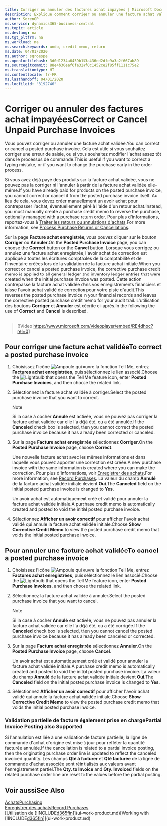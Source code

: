 ```yaml
---
title: Corriger ou annuler des factures achat impayées | Microsoft Docs
description: Explique comment corriger ou annuler une facture achat validée et créer automatiquement un avoir achat.
author: SorenGP
ms.service: dynamics365-business-central
ms.topic: article
ms.devlang: na
ms.tgt_pltfrm: na
ms.workload: na
ms.search.keywords: undo, credit memo, return
ms.date: 04/01/2020
ms.author: sgroespe
ms.openlocfilehash: 3d0d1234a6459b153a436ed2dfe9a3a2f667ab89
ms.sourcegitcommit: 88e4b30eaf6fa32af0c1452ce2f85ff1111c75e2
ms.translationtype: HT
ms.contentlocale: fr-FR
ms.lasthandoff: 04/01/2020
ms.locfileid: "3192746"
---
```

# <a name="correct-or-cancel-unpaid-purchase-invoices"></a><span data-ttu-id="1dce5-103">Corriger ou annuler des factures achat impayées</span><span class="sxs-lookup"><span data-stu-id="1dce5-103">Correct or Cancel Unpaid Purchase Invoices</span></span>
<span data-ttu-id="1dce5-104">Vous pouvez corriger ou annuler une facture achat validée.</span><span class="sxs-lookup"><span data-stu-id="1dce5-104">You can correct or cancel a posted purchase invoice.</span></span> <span data-ttu-id="1dce5-105">Cela est utile si vous souhaitez corriger une erreur de saisie, ou si vous souhaitez modifier l'achat assez tôt dans le processus de commande.</span><span class="sxs-lookup"><span data-stu-id="1dce5-105">This is useful if you want to correct a typing mistake, or if you want to change the purchase early in the order process.</span></span>

<span data-ttu-id="1dce5-106">Si vous avez déjà payé des produits sur la facture achat validée, vous ne pouvez pas la corriger ni l'annuler à partir de la facture achat validée elle-même.</span><span class="sxs-lookup"><span data-stu-id="1dce5-106">If you have already paid for products on the posted purchase invoice, you cannot correct or cancel it from the posted purchase invoice itself.</span></span> <span data-ttu-id="1dce5-107">Au lieu de cela, vous devez créer manuellement un avoir achat pour contrepasser l'achat, éventuellement géré à l'aide d'un retour achat.</span><span class="sxs-lookup"><span data-stu-id="1dce5-107">Instead, you must manually create a purchase credit memo to reverse the purchase, optionally managed with a purchase return order.</span></span> <span data-ttu-id="1dce5-108">Pour plus d'informations, reportez-vous à [Traiter les retours ou annulations d'achats](purchasing-how-process-purchase-returns-cancellations.md).</span><span class="sxs-lookup"><span data-stu-id="1dce5-108">For more information, see [Process Purchase Returns or Cancellations](purchasing-how-process-purchase-returns-cancellations.md).</span></span>

<span data-ttu-id="1dce5-109">Sur la page **Facture achat enregistrée**, vous pouvez cliquer sur le bouton **Corriger** ou **Annuler**.</span><span class="sxs-lookup"><span data-stu-id="1dce5-109">On the **Posted Purchase Invoice** page, you can choose the **Correct** button or the **Cancel** button.</span></span> <span data-ttu-id="1dce5-110">Lorsque vous corrigez ou annulez une facture achat enregistrée, l'avoir achat de correction est appliqué à toutes les écritures comptables de la comptabilité et de l'inventaire créées lors de la validation de la facture achat initiale.</span><span class="sxs-lookup"><span data-stu-id="1dce5-110">When you correct or cancel a posted purchase invoice, the corrective purchase credit memo is applied to all general ledger and inventory ledger entries that were created when the initial purchase invoice was posted.</span></span> <span data-ttu-id="1dce5-111">Cette action contrepasse la facture achat validée dans vos enregistrements financiers et laisse l'avoir achat validé de correction pour votre piste d'audit.</span><span class="sxs-lookup"><span data-stu-id="1dce5-111">This reverses the posted purchase invoice in your financial records and leaves the corrective posted purchase credit memo for your audit trail.</span></span> <span data-ttu-id="1dce5-112">L'utilisation des boutons **Corriger** et **Annuler** est décrite ci-après.</span><span class="sxs-lookup"><span data-stu-id="1dce5-112">In the following the use of **Correct** and **Cancel** is described.</span></span>
<br><br>
> [!Video https://www.microsoft.com/videoplayer/embed/RE4dhoc?rel=0]

## <a name="to-correct-a-posted-purchase-invoice"></a><span data-ttu-id="1dce5-113">Pour corriger une facture achat validée</span><span class="sxs-lookup"><span data-stu-id="1dce5-113">To correct a posted purchase invoice</span></span>
1. <span data-ttu-id="1dce5-114">Choisissez l'icône ![Ampoule qui ouvre la fonction Tell Me](media/ui-search/search_small.png "Dites-moi ce que vous voulez faire"), entrez **Factures achat enregistrées**, puis sélectionnez le lien associé.</span><span class="sxs-lookup"><span data-stu-id="1dce5-114">Choose the ![Lightbulb that opens the Tell Me feature](media/ui-search/search_small.png "Tell me what you want to do") icon, enter **Posted Purchase Invoices**, and then choose the related link.</span></span>  
2. <span data-ttu-id="1dce5-115">Sélectionnez la facture achat validée à corriger.</span><span class="sxs-lookup"><span data-stu-id="1dce5-115">Select the posted purchase invoice that you want to correct.</span></span>  

    > [!NOTE]  
    >   <span data-ttu-id="1dce5-116">Si la case à cocher **Annulé** est activée, vous ne pouvez pas corriger la facture achat validée car elle l'a déjà été, ou a été annulée.</span><span class="sxs-lookup"><span data-stu-id="1dce5-116">If the **Canceled** check box is selected, then you cannot correct the posted purchase invoice because it has already been corrected or canceled.</span></span>
3. <span data-ttu-id="1dce5-117">Sur la page **Facture achat enregistrée** sélectionnez **Corriger**.</span><span class="sxs-lookup"><span data-stu-id="1dce5-117">On the **Posted Purchase Invoice** page, choose **Correct**.</span></span>

    <span data-ttu-id="1dce5-118">Une nouvelle facture achat avec les mêmes informations et dans laquelle vous pouvez apporter une correction est créée.</span><span class="sxs-lookup"><span data-stu-id="1dce5-118">A new purchase invoice with the same information is created where you can make the correction.</span></span> <span data-ttu-id="1dce5-119">Pour plus d'informations, voir [Enregistrer des achats](purchasing-how-record-purchases.md).</span><span class="sxs-lookup"><span data-stu-id="1dce5-119">For more information, see [Record Purchases](purchasing-how-record-purchases.md).</span></span> <span data-ttu-id="1dce5-120">La valeur du champ **Annulé** de la facture achat validée initiale devient **Oui**.</span><span class="sxs-lookup"><span data-stu-id="1dce5-120">The **Canceled** field on the initial posted purchase invoice is changed to **Yes**.</span></span>

    <span data-ttu-id="1dce5-121">Un avoir achat est automatiquement créé et validé pour annuler la facture achat validée initiale.</span><span class="sxs-lookup"><span data-stu-id="1dce5-121">A purchase credit memo is automatically created and posted to void the initial posted purchase invoice.</span></span>
4. <span data-ttu-id="1dce5-122">Sélectionnez **Afficher un avoir correctif** pour afficher l'avoir achat validé qui annule la facture achat validée initiale.</span><span class="sxs-lookup"><span data-stu-id="1dce5-122">Choose **Show Corrective Credit Memo** to view the posted purchase credit memo that voids the initial posted purchase invoice.</span></span>

## <a name="to-cancel-a-posted-purchase-invoice"></a><span data-ttu-id="1dce5-123">Pour annuler une facture achat validée</span><span class="sxs-lookup"><span data-stu-id="1dce5-123">To cancel a posted purchase invoice</span></span>
1. <span data-ttu-id="1dce5-124">Choisissez l'icône ![Ampoule qui ouvre la fonction Tell Me](media/ui-search/search_small.png "Dites-moi ce que vous voulez faire"), entrez **Factures achat enregistrées**, puis sélectionnez le lien associé.</span><span class="sxs-lookup"><span data-stu-id="1dce5-124">Choose the ![Lightbulb that opens the Tell Me feature](media/ui-search/search_small.png "Tell me what you want to do") icon, enter **Posted Purchase Invoices**, and then choose the related link.</span></span>  
2. <span data-ttu-id="1dce5-125">Sélectionnez la facture achat validée à annuler.</span><span class="sxs-lookup"><span data-stu-id="1dce5-125">Select the posted purchase invoice that you want to cancel.</span></span>

    > [!NOTE]  
    >   <span data-ttu-id="1dce5-126">Si la case à cocher **Annulé** est activée, vous ne pouvez pas annuler la facture achat validée car elle l'a déjà été, ou a été corrigée.</span><span class="sxs-lookup"><span data-stu-id="1dce5-126">If the **Canceled** check box is selected, then you cannot cancel the posted purchase invoice because it has already been canceled or corrected.</span></span>
3. <span data-ttu-id="1dce5-127">Sur la page **Facture achat enregistrée** sélectionnez **Annuler**.</span><span class="sxs-lookup"><span data-stu-id="1dce5-127">On the **Posted Purchase Invoice** page, choose **Cancel**.</span></span>

    <span data-ttu-id="1dce5-128">Un avoir achat est automatiquement créé et validé pour annuler la facture achat validée initiale.</span><span class="sxs-lookup"><span data-stu-id="1dce5-128">A purchase credit memo is automatically created and posted to void the initial posted purchase invoice.</span></span> <span data-ttu-id="1dce5-129">La valeur du champ **Annulé** de la facture achat validée initiale devient **Oui**.</span><span class="sxs-lookup"><span data-stu-id="1dce5-129">The **Canceled** field on the initial posted purchase invoice is changed to **Yes**.</span></span>
4. <span data-ttu-id="1dce5-130">Sélectionnez **Afficher un avoir correctif** pour afficher l'avoir achat validé qui annule la facture achat validée initiale.</span><span class="sxs-lookup"><span data-stu-id="1dce5-130">Choose **Show Corrective Credit Memo** to view the posted purchase credit memo that voids the initial posted purchase invoice.</span></span>

### <a name="partial-invoice-posting-also-supported"></a><span data-ttu-id="1dce5-131">Validation partielle de facture également prise en charge</span><span class="sxs-lookup"><span data-stu-id="1dce5-131">Partial Invoice Posting also Supported</span></span>
<span data-ttu-id="1dce5-132">Si l'annulation est liée à une validation de facture partielle, la ligne de commande d'achat d'origine est mise à jour pour refléter la quantité facturée annulée.</span><span class="sxs-lookup"><span data-stu-id="1dce5-132">If the cancellation is related to a partial invoice posting, then the originating purchase order line is updated to reflect the canceled invoiced quantity.</span></span> <span data-ttu-id="1dce5-133">Les champs **Qté à facturer** et **Qté facturée** de la ligne de commande d'achat associée sont réinitialisés aux valeurs avant l'enregistrement partiel.</span><span class="sxs-lookup"><span data-stu-id="1dce5-133">The **Qty. to Invoice** and **Qty. Invoiced** fields on the related purchase order line are reset to the values before the partial posting.</span></span>

## <a name="see-also"></a><span data-ttu-id="1dce5-134">Voir aussi</span><span class="sxs-lookup"><span data-stu-id="1dce5-134">See Also</span></span>
[<span data-ttu-id="1dce5-135">Achats</span><span class="sxs-lookup"><span data-stu-id="1dce5-135">Purchasing</span></span>](purchasing-manage-purchasing.md)  
[<span data-ttu-id="1dce5-136">Enregistrer des achats</span><span class="sxs-lookup"><span data-stu-id="1dce5-136">Record Purchases</span></span>](purchasing-how-record-purchases.md)  
<span data-ttu-id="1dce5-137">[Utilisation de [!INCLUDE[d365fin](includes/d365fin_md.md)]](ui-work-product.md)</span><span class="sxs-lookup"><span data-stu-id="1dce5-137">[Working with [!INCLUDE[d365fin](includes/d365fin_md.md)]](ui-work-product.md)</span></span>
